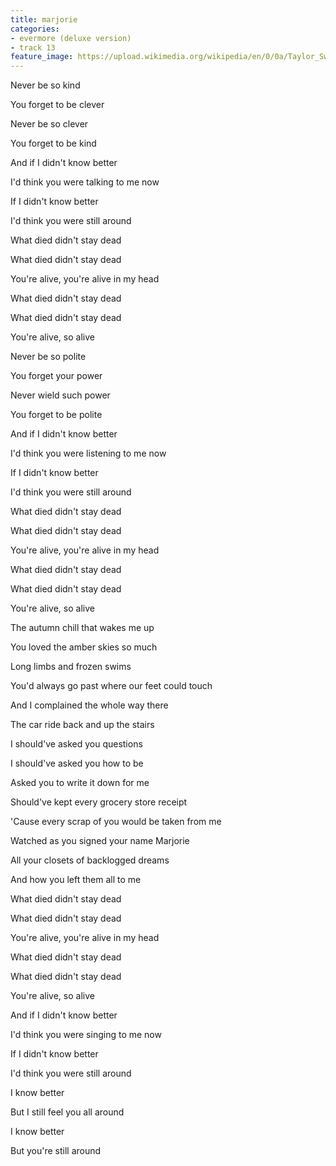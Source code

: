 ```yaml
---
title: ​marjorie
categories:
- evermore (deluxe version)
- track 13
feature_image: https://upload.wikimedia.org/wikipedia/en/0/0a/Taylor_Swift_-_Evermore.png
--- 
```

Never be so kind

You forget to be clever

Never be so clever

You forget to be kind

And if I didn't know better

I'd think you were talking to me now

If I didn't know better

I'd think you were still around

What died didn't stay dead

What died didn't stay dead

You're alive, you're alive in my head

What died didn't stay dead

What died didn't stay dead

You're alive, so alive

Never be so politе

You forget your power

Nevеr wield such power

You forget to be polite

And if I didn't know better

I'd think you were listening to me now

If I didn't know better

I'd think you were still around

What died didn't stay dead

What died didn't stay dead

You're alive, you're alive in my head

What died didn't stay dead

What died didn't stay dead

You're alive, so alive

The autumn chill that wakes me up

You loved the amber skies so much

Long limbs and frozen swims

You'd always go past where our feet could touch

And I complained the whole way there

The car ride back and up the stairs

I should've asked you questions

I should've asked you how to be

Asked you to write it down for me

Should've kept every grocery store receipt

'Cause every scrap of you would be taken from me

Watched as you signed your name Marjorie

All your closets of backlogged dreams

And how you left them all to me

What died didn't stay dead

What died didn't stay dead

You're alive, you're alive in my head

What died didn't stay dead

What died didn't stay dead

You're alive, so alive

And if I didn't know better

I'd think you were singing to me now

If I didn't know better

I'd think you were still around

I know better

But I still feel you all around

I know better

But you're still around